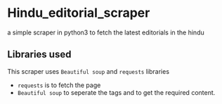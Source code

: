 # Hindu_editorial_scraper
a simple scraper in python3 to fetch the latest editorials in the hindu

## Libraries used
This scraper uses `Beautiful soup` and `requests` libraries
* `requests` is to fetch the page
* `Beautiful soup` to seperate the tags and to get the required
   content.

